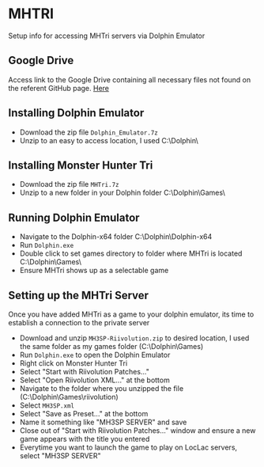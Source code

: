 # MHTRI
Setup info for accessing MHTri servers via Dolphin Emulator
## Google Drive
Access link to the Google Drive containing all necessary files not found on the referent GitHub page. [Here](https://drive.google.com/drive/u/0/folders/11tHrH_KISdeZ0g7MRWICs7_souEsaWY4)
## Installing Dolphin Emulator
- Download the zip file `Dolphin_Emulator.7z`
- Unzip to an easy to access location, I used C:\Dolphin\

## Installing Monster Hunter Tri
- Download the zip file `MHTri.7z`
- Unzip to a new folder in your Dolphin folder C:\Dolphin\Games\


## Running Dolphin Emulator
- Navigate to the Dolphin-x64 folder C:\Dolphin\Dolphin-x64
- Run `Dolphin.exe`
- Double click to set games directory to folder where MHTri is located C:\Dolphin\Games\
- Ensure MHTri shows up as a selectable game


## Setting up the MHTri Server
Once you have added MHTri as a game to your dolphin emulator, its time to establish a connection to the private server
- Download and unzip `MH3SP-Riivolution.zip` to desired location, I used the same folder as my games folder (C:\Dolphin\Games\)
- Run `Dolphin.exe` to open the Dolphin Emulator
- Right click on Monster Hunter Tri
- Select "Start with Riivolution Patches..."
- Select "Open Riivolution XML..." at the bottom
- Navigate to the folder where you unzipped the file (C:\Dolphin\Games\riivolution\)
- Select `MH3SP.xml`
- Select "Save as Preset..." at the bottom
- Name it something like "MH3SP SERVER" and save
- Close out of "Start with Riivolution Patches..." window and ensure a new game appears with the title you entered
- Everytime you want to launch the game to play on LocLac servers, select "MH3SP SERVER"
